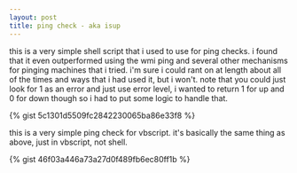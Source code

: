 ```yaml
---
layout: post
title: ping check - aka isup
---
```


this is a very simple shell script that i used to use for ping checks. i found that it even outperformed using the wmi ping and several other mechanisms for pinging machines that i tried. i'm sure i could rant on at length about all of the times and ways that i had used it, but i won't. note that you could just look for 1 as an error and just use error level, i wanted to return 1 for up and 0 for down though so i had to put some logic to handle that.

{% gist 5c1301d5509fc2842230065ba86e33f8 %}

this is a very simple ping check for vbscript. it's basically the same thing as above, just in vbscript, not shell.

{% gist 46f03a446a73a27d0f489fb6ec80ff1b %}

